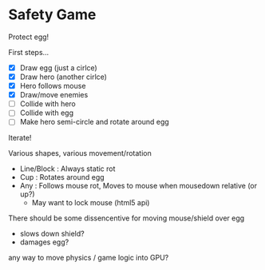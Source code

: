 # Safety Game

Protect egg!

First steps...
- [x] Draw egg (just a cirlce)
- [x] Draw hero (another cirlce)
- [x] Hero follows mouse
- [x] Draw/move enemies
- [ ] Collide with hero
- [ ] Collide with egg
- [ ] Make hero semi-circle and rotate around egg

Iterate!

Various shapes, various movement/rotation

- Line/Block : Always static rot
- Cup : Rotates around egg
- Any : Follows mouse rot, Moves to mouse when mousedown relative (or up?)
  - May want to lock mouse (html5 api)

There should be some dissencentive for moving mouse/shield over egg
- slows down shield?
- damages egg?

any way to move physics / game logic into GPU?
